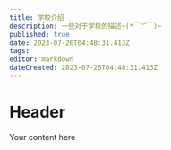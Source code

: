 ```yaml
---
title: 学校介绍
description: 一些对于学校的描述~(*￣︶￣)~
published: true
date: 2023-07-26T04:48:31.413Z
tags: 
editor: markdown
dateCreated: 2023-07-26T04:48:31.413Z
---
```


# Header
Your content here